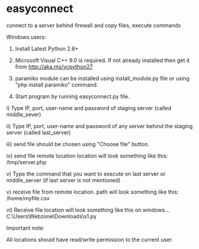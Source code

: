 # easyconnect
connect to a server behind firewall and copy files, execute commands

Windows users:

1) Install Latest Python 2.6+

2) Microsoft Visual C++ 9.0 is required. If not already installed then get it from http://aka.ms/vcpython27

3) paramiko module can be installed using install_module.py file or using "php install paramiko" command.

4) Start program by running easyconnect.py file.

i) Type IP, port, user-name and password of staging server (called middle_sever)

ii) Type IP, port, user-name and password of any server behind the staging server (called last_server)

iii) send file should be chosen using "Choose file" button.

iv) send file remote location location will look something like this:
/tmp/server.php

v) Type the command that you want to execute on last server or middle_server (if last server is not mentioned)

v) receive file from remote location. path will look something like this:
/home/myfile.csv

vi) Receive file location will look something like this on windows...
C:\Users\Webzone\Downloads\x1.py

Important note:

All locations should have read/write permission to the current user.
